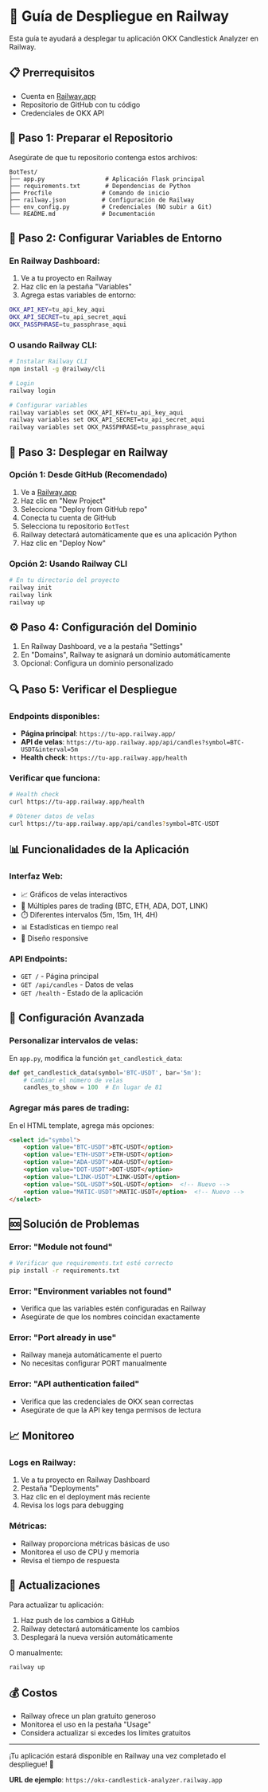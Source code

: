 # 🚂 Guía de Despliegue en Railway

Esta guía te ayudará a desplegar tu aplicación OKX Candlestick Analyzer en Railway.

## 📋 Prerrequisitos

- Cuenta en [Railway.app](https://railway.app)
- Repositorio de GitHub con tu código
- Credenciales de OKX API

## 🚀 Paso 1: Preparar el Repositorio

Asegúrate de que tu repositorio contenga estos archivos:

```
BotTest/
├── app.py                 # Aplicación Flask principal
├── requirements.txt       # Dependencias de Python
├── Procfile              # Comando de inicio
├── railway.json          # Configuración de Railway
├── env_config.py         # Credenciales (NO subir a Git)
└── README.md             # Documentación
```

## 🔐 Paso 2: Configurar Variables de Entorno

### En Railway Dashboard:

1. Ve a tu proyecto en Railway
2. Haz clic en la pestaña "Variables"
3. Agrega estas variables de entorno:

```bash
OKX_API_KEY=tu_api_key_aqui
OKX_API_SECRET=tu_api_secret_aqui
OKX_PASSPHRASE=tu_passphrase_aqui
```

### O usando Railway CLI:

```bash
# Instalar Railway CLI
npm install -g @railway/cli

# Login
railway login

# Configurar variables
railway variables set OKX_API_KEY=tu_api_key_aqui
railway variables set OKX_API_SECRET=tu_api_secret_aqui
railway variables set OKX_PASSPHRASE=tu_passphrase_aqui
```

## 🚂 Paso 3: Desplegar en Railway

### Opción 1: Desde GitHub (Recomendado)

1. Ve a [Railway.app](https://railway.app)
2. Haz clic en "New Project"
3. Selecciona "Deploy from GitHub repo"
4. Conecta tu cuenta de GitHub
5. Selecciona tu repositorio `BotTest`
6. Railway detectará automáticamente que es una aplicación Python
7. Haz clic en "Deploy Now"

### Opción 2: Usando Railway CLI

```bash
# En tu directorio del proyecto
railway init
railway link
railway up
```

## ⚙️ Paso 4: Configuración del Dominio

1. En Railway Dashboard, ve a la pestaña "Settings"
2. En "Domains", Railway te asignará un dominio automáticamente
3. Opcional: Configura un dominio personalizado

## 🔍 Paso 5: Verificar el Despliegue

### Endpoints disponibles:

- **Página principal**: `https://tu-app.railway.app/`
- **API de velas**: `https://tu-app.railway.app/api/candles?symbol=BTC-USDT&interval=5m`
- **Health check**: `https://tu-app.railway.app/health`

### Verificar que funciona:

```bash
# Health check
curl https://tu-app.railway.app/health

# Obtener datos de velas
curl https://tu-app.railway.app/api/candles?symbol=BTC-USDT
```

## 📊 Funcionalidades de la Aplicación

### Interfaz Web:
- 📈 Gráficos de velas interactivos
- 🔄 Múltiples pares de trading (BTC, ETH, ADA, DOT, LINK)
- ⏱️ Diferentes intervalos (5m, 15m, 1H, 4H)
- 📊 Estadísticas en tiempo real
- 🎨 Diseño responsive

### API Endpoints:
- `GET /` - Página principal
- `GET /api/candles` - Datos de velas
- `GET /health` - Estado de la aplicación

## 🔧 Configuración Avanzada

### Personalizar intervalos de velas:

En `app.py`, modifica la función `get_candlestick_data`:

```python
def get_candlestick_data(symbol='BTC-USDT', bar='5m'):
    # Cambiar el número de velas
    candles_to_show = 100  # En lugar de 81
```

### Agregar más pares de trading:

En el HTML template, agrega más opciones:

```html
<select id="symbol">
    <option value="BTC-USDT">BTC-USDT</option>
    <option value="ETH-USDT">ETH-USDT</option>
    <option value="ADA-USDT">ADA-USDT</option>
    <option value="DOT-USDT">DOT-USDT</option>
    <option value="LINK-USDT">LINK-USDT</option>
    <option value="SOL-USDT">SOL-USDT</option>  <!-- Nuevo -->
    <option value="MATIC-USDT">MATIC-USDT</option>  <!-- Nuevo -->
</select>
```

## 🆘 Solución de Problemas

### Error: "Module not found"
```bash
# Verificar que requirements.txt esté correcto
pip install -r requirements.txt
```

### Error: "Environment variables not found"
- Verifica que las variables estén configuradas en Railway
- Asegúrate de que los nombres coincidan exactamente

### Error: "Port already in use"
- Railway maneja automáticamente el puerto
- No necesitas configurar PORT manualmente

### Error: "API authentication failed"
- Verifica que las credenciales de OKX sean correctas
- Asegúrate de que la API key tenga permisos de lectura

## 📈 Monitoreo

### Logs en Railway:
1. Ve a tu proyecto en Railway Dashboard
2. Pestaña "Deployments"
3. Haz clic en el deployment más reciente
4. Revisa los logs para debugging

### Métricas:
- Railway proporciona métricas básicas de uso
- Monitorea el uso de CPU y memoria
- Revisa el tiempo de respuesta

## 🔄 Actualizaciones

Para actualizar tu aplicación:

1. Haz push de los cambios a GitHub
2. Railway detectará automáticamente los cambios
3. Desplegará la nueva versión automáticamente

O manualmente:
```bash
railway up
```

## 💰 Costos

- Railway ofrece un plan gratuito generoso
- Monitorea el uso en la pestaña "Usage"
- Considera actualizar si excedes los límites gratuitos

---

¡Tu aplicación estará disponible en Railway una vez completado el despliegue! 🎉

**URL de ejemplo**: `https://okx-candlestick-analyzer.railway.app` 